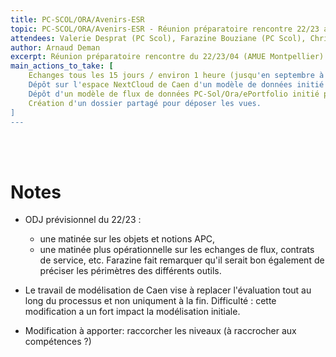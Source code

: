 ```yaml
---
title: PC-SCOL/ORA/Avenirs-ESR
topic: PC-SCOL/ORA/Avenirs-ESR - Réunion préparatoire rencontre 22/23 avril à Montpellier
attendees: Valerie Desprat (PC Scol), Farazine Bouziane (PC Scol), Christophe Turbout (U. Caen), Fanny Houillier (U. Caen), Eric Giraudin (USMB), Aurelie Dupre (U. Lille), Julien Gribonvald (Recia), Arnaud Deman (U. Toulon)
author: Arnaud Deman
excerpt: Réunion préparatoire rencontre du 22/23/04 (AMUE Montpellier) .
main_actions_to_take: [
    Echanges tous les 15 jours / environ 1 heure (jusqu'en septembre à préciser ensuite),
    Dépôt sur l'espace NextCloud de Caen d'un modèle de données initié par Caen,
    Dépôt d'un modèle de flux de données PC-Sol/Ora/ePortfolio initié par PC-Scol,
    Création d'un dossier partagé pour déposer les vues.
]
---
```

<br/><br/>

# Notes
- ODJ prévisionnel du 22/23 : 
    - une matinée sur les objets et notions APC, 
    - une matinée plus opérationnelle sur les echanges de flux, contrats de service, etc. Farazine fait remarquer qu'il serait bon également de préciser les périmètres des différents outils.

- Le travail de modélisation de Caen vise à replacer l'évaluation tout au long du processus et non uniqument à la fin. Difficulté : cette modification a un fort impact la modélisation initiale.

- Modification à apporter: raccorcher les niveaux (à raccrocher aux compétences ?)

